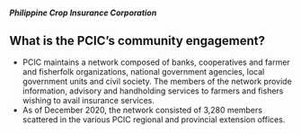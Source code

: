 ##### Philippine Crop Insurance Corporation

## What is the PCIC’s community engagement?


 - PCIC maintains a network composed of banks, cooperatives and farmer and fisherfolk organizations, national government agencies, local government units and civil society. The members of the network provide information, advisory and handholding services to farmers and fishers wishing to avail insurance services. 
 - As of December 2020, the network consisted of 3,280 members scattered in the various PCIC regional and provincial extension offices.

